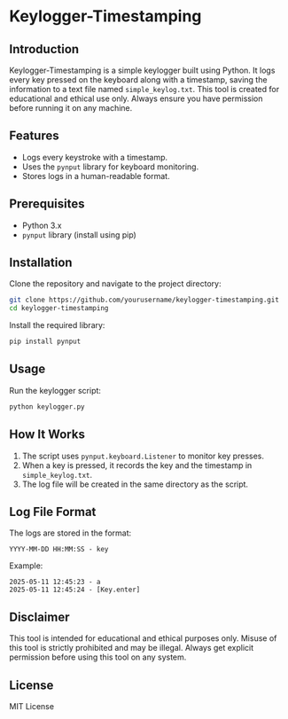 # Keylogger-Timestamping

## Introduction

Keylogger-Timestamping is a simple keylogger built using Python. It logs every key pressed on the keyboard along with a timestamp, saving the information to a text file named `simple_keylog.txt`. This tool is created for educational and ethical use only. Always ensure you have permission before running it on any machine.

## Features

* Logs every keystroke with a timestamp.
* Uses the `pynput` library for keyboard monitoring.
* Stores logs in a human-readable format.

## Prerequisites

* Python 3.x
* `pynput` library (install using pip)

## Installation

Clone the repository and navigate to the project directory:

```bash
git clone https://github.com/yourusername/keylogger-timestamping.git
cd keylogger-timestamping
```

Install the required library:

```bash
pip install pynput
```

## Usage

Run the keylogger script:

```bash
python keylogger.py
```

## How It Works

1. The script uses `pynput.keyboard.Listener` to monitor key presses.
2. When a key is pressed, it records the key and the timestamp in `simple_keylog.txt`.
3. The log file will be created in the same directory as the script.

## Log File Format

The logs are stored in the format:

```
YYYY-MM-DD HH:MM:SS - key
```

Example:

```
2025-05-11 12:45:23 - a
2025-05-11 12:45:24 - [Key.enter]
```

## Disclaimer

This tool is intended for educational and ethical purposes only. Misuse of this tool is strictly prohibited and may be illegal. Always get explicit permission before using this tool on any system.

## License

MIT License

